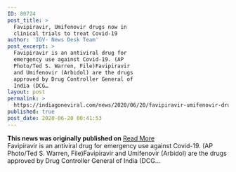 ```yaml
---
ID: 80724
post_title: >
  Favipiravir, Umifenovir drugs now in
  clinical trials to treat Covid-19
author: 'IGV- News Desk Team'
post_excerpt: >
  Favipiravir is an antiviral drug for
  emergency use against Covid-19. (AP
  Photo/Ted S. Warren, File)Favipiravir
  and Umifenovir (Arbidol) are the drugs
  approved by Drug Controller General of
  India (DCG…
layout: post
permalink: >
  https://indiagoneviral.com/news/2020/06/20/favipiravir-umifenovir-drugs-now-in-clinical-trials-to-treat-covid-19/80724/india-gone-viral/
published: true
post_date: 2020-06-20 00:41:53
---
```

<b>This news was originally published on</b> <a href="https://indianexpress.com/article/india/favipiravir-umifenovir-drugs-now-in-clinical-trials-to-treat-covid-19-6466919/" class="button purchase" rel="nofollow noopener noreferrer" target="_blank">Read More</a> <br/>Favipiravir is an antiviral drug for emergency use against Covid-19. (AP Photo/Ted S. Warren, File)Favipiravir and Umifenovir (Arbidol) are the drugs approved by Drug Controller General of India (DCG…